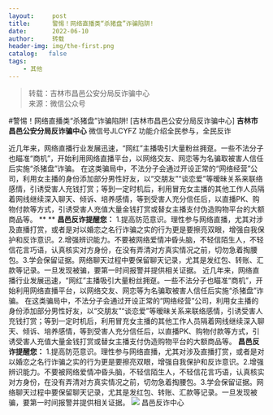 ```yaml
---
layout:     post
title:      警惕！网络直播类“杀猪盘”诈骗陷阱!
date:       2022-06-10
author:     转载
header-img: img/the-first.png
catalog:   false
tags:
    - 其他
---
```


<blockquote><p>转载：吉林市昌邑公安分局反诈骗中心<br>
来源：微信公众号</p></blockquote>

#警惕！网络直播类“杀猪盘”诈骗陷阱!
[吉林市昌邑公安分局反诈骗中心]
**吉林市昌邑公安分局反诈骗中心**
微信号JLCYFZ
功能介绍全民参与，全民反诈

近几年来，网络直播行业发展迅速，“网红”主播吸引大量粉丝拥趸。一些不法分子也瞄准“商机”，开始利用网络直播平台，以网络交友、网恋等为名骗取被害人信任后实施“杀猪盘”诈骗。
在这类骗局中，不法分子会通过开设正常的“网络经营”公司，利用女主播的身份添加部分男性好友，以“交朋友”“谈恋爱”等暧昧关系来联络感情，引诱受害人充钱打赏；等到一定时机后，利用冒充女主播的其他工作人员隔着网线继续深入聊天、倾诉、培养感情，等到受害人充分信任后，以直播PK、购物付款等方式，引诱受害人充值大量金钱打赏或替女主播支付伪造购物平台的大额商品等。
**
**
**昌邑反诈提醒您：**
1.提高防范意识。理性参与网络直播，尤其对涉及直播打赏，或者是对以婚恋之名行诈骗之实的行为更是要擦亮双眼，增强自我保护和反诈意识。2.增强辨识能力。不要被网络爱情冲昏头脑，不轻信陌生人，不轻信花言巧语，认真核实对方身份，在没有弄清对方真实情况之前，切勿急着掏腰包。3.学会保留证据。网络聊天过程中要保留聊天记录，尤其是发红包、转账、汇款等记录。一旦发现被骗，要第一时间报警并提供相关证据。
近几年来，网络直播行业发展迅速，“网红”主播吸引大量粉丝拥趸。一些不法分子也瞄准“商机”，开始利用网络直播平台，以网络交友、网恋等为名骗取被害人信任后实施“杀猪盘”诈骗。
在这类骗局中，不法分子会通过开设正常的“网络经营”公司，利用女主播的身份添加部分男性好友，以“交朋友”“谈恋爱”等暧昧关系来联络感情，引诱受害人充钱打赏；等到一定时机后，利用冒充女主播的其他工作人员隔着网线继续深入聊天、倾诉、培养感情，等到受害人充分信任后，以直播PK、购物付款等方式，引诱受害人充值大量金钱打赏或替女主播支付伪造购物平台的大额商品等。
****昌邑反诈提醒您：****
1.提高防范意识。理性参与网络直播，尤其对涉及直播打赏，或者是对以婚恋之名行诈骗之实的行为更是要擦亮双眼，增强自我保护和反诈意识。2.增强辨识能力。不要被网络爱情冲昏头脑，不轻信陌生人，不轻信花言巧语，认真核实对方身份，在没有弄清对方真实情况之前，切勿急着掏腰包。3.学会保留证据。网络聊天过程中要保留聊天记录，尤其是发红包、转账、汇款等记录。一旦发现被骗，要第一时间报警并提供相关证据。
![]({{site.baseurl}}/postimg/7f48KExj8S5r2SoPGyAOBicw10ceBIVvVyAZKyXZwOMhprgf3NnMPSWTyzkYmZdk4yWdHpCzz9cCQXib3ubBvAOA.jpeg)
昌邑反诈中心
